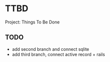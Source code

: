 # TTBD
Project: Things To Be Done

## TODO
* add second branch and connect sqlite
* add third branch, connect active record + rails

